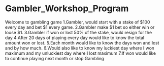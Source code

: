 # Gambler_Workshop_Program

Welcome to gambling game
1.Gambler, would start with a stake of $100 every day and bet $1 every game.
2.Gambler make $1 bet so either win or loose $1.
3.Gambler if won or lost 50% of the stake, would resign for the day
4.After 20 days of playing every day would like to know the total amount won or lost.
5.Each month would like to know the days won and lost and by how much.
6.Would also like to know my luckiest day where I won maximum and my unluckiest day where I lost maximum
7.If won would like to continue playing next month or stop Gambling

